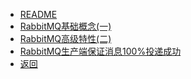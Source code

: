 * [README](/person/消息队列/)
* [RabbitMQ基础概念(一)](/person/消息队列/RabbitMQ基础概念(一))
* [RabbitMQ高级特性(二)](/person/消息队列/RabbitMQ高级特性(二))
* [RabbitMQ生产端保证消息100%投递成功](/person/消息队列/RabbitMQ生产端保证消息100投递成功)
* [返回](/person)